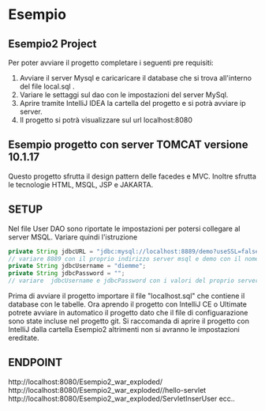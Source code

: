 # Esempio
## Esempio2 Project 
Per poter avviare il progetto completare i seguenti pre requisiti:
1. Avviare il server Mysql e caricaricare il database che si trova all'interno del file local.sql .
2. Variare le settaggi sul dao con le impostazioni del server MySql.
2. Aprire tramite IntelliJ IDEA la cartella del progetto e si potrà avviare ip server.
3. Il progetto si potrà visualizzare sul url localhost:8080
   
## Esempio progetto con server TOMCAT versione 10.1.17
Questo progetto sfrutta il design pattern delle facedes e MVC. Inoltre sfrutta le tecnologie HTML, MSQL, JSP e JAKARTA.

## SETUP
Nel file User DAO sono riportate le impostazioni per potersi collegare al server MSQL. Variare quindi l'istruzione  
``` java
private String jdbcURL = "jdbc:mysql://localhost:8889/demo?useSSL=false"; 
// variare 8889 con il proprio indirizzo server msql e demo con il nome del proprio database
private String jdbcUsername = "diemme";
private String jdbcPassword = "";
// variare  jdbcUsername e jdbcPassword con i valori del proprio server msql
```

Prima di avviare il progetto importare il file "localhost.sql" che contiene il database con le tabelle.
Ora aprendo il progetto con IntelliJ CE o Ultimate potrete avviare in automatico il progetto dato che 
il file di configuarazione sono state incluse nel progetto git. 
Si raccomanda di aprire il progetto con IntelliJ dalla cartella Esempio2 altrimenti non si avranno le impostazioni 
ereditate. 

## ENDPOINT
http://localhost:8080/Esempio2_war_exploded/
http://localhost:8080/Esempio2_war_exploded//hello-servlet
http://localhost:8080/Esempio2_war_exploded/ServletInserUser
ecc.. 
